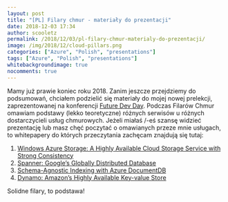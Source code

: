```yaml
---
layout: post
title: "[PL] Filary chmur - materiały do prezentacji"
date: 2018-12-03 17:34
author: scooletz
permalink: /2018/12/03/pl-filary-chmur-materialy-do-prezentacji/
image: /img/2018/12/cloud-pillars.png
categories: ["Azure", "Polish", "presentations"]
tags: ["Azure", "Polish", "presentations"]
whitebackgroundimage: true
nocomments: true
---
```


Mamy już prawie koniec roku 2018. Zanim jeszcze przejdziemy do podsumowań, chciałem podzielić się materiały do mojej nowej prelekcji, zaprezentowanej na konferencji [Future Dev Day](https://futuredevday.pl/). Podczas Filarów Chmur omawiam podstawy (lekko teoretyczne) różnych serwisów u różnych dostarczycieli usług chmurowych. Jeżeli miałaś /-eś szansę widzieć prezentację lub masz chęć poczytać o omawianych przeze mnie usługach, to whitepapery do których przeczytania zachęcam znajdują się tutaj:

1. [Windows Azure Storage: A Highly Available Cloud Storage Service with Strong Consistency](https://www.sigops.org/s/conferences/sosp/2011/current/2011-Cascais/11-calder-online.pdf)
1. [Spanner: Google’s Globally Distributed Database](https://static.googleusercontent.com/media/research.google.com/en//archive/spanner-osdi2012.pdf)
1. [Schema-Agnostic Indexing with Azure DocumentDB](https://www.vldb.org/pvldb/vol8/p1668-shukla.pdf)
1. [Dynamo: Amazon’s Highly Available Key-value Store](https://www.allthingsdistributed.com/files/amazon-dynamo-sosp2007.pdf)

Solidne filary, to podstawa!
